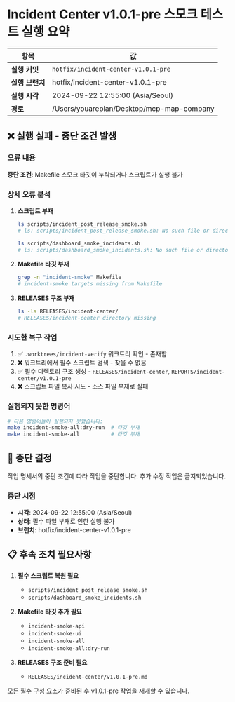 # Incident Center v1.0.1-pre 스모크 테스트 실행 요약

| 항목 | 값 |
|------|------|
| **실행 커밋** | `hotfix/incident-center-v1.0.1-pre` |
| **실행 브랜치** | hotfix/incident-center-v1.0.1-pre |
| **실행 시각** | 2024-09-22 12:55:00 (Asia/Seoul) |
| **경로** | /Users/youareplan/Desktop/mcp-map-company |

## ❌ 실행 실패 - 중단 조건 발생

### 오류 내용

**중단 조건**: Makefile 스모크 타깃이 누락되거나 스크립트가 실행 불가

### 상세 오류 분석

1. **스크립트 부재**
   ```bash
   ls scripts/incident_post_release_smoke.sh
   # ls: scripts/incident_post_release_smoke.sh: No such file or directory

   ls scripts/dashboard_smoke_incidents.sh
   # ls: scripts/dashboard_smoke_incidents.sh: No such file or directory
   ```

2. **Makefile 타깃 부재**
   ```bash
   grep -n "incident-smoke" Makefile
   # incident-smoke targets missing from Makefile
   ```

3. **RELEASES 구조 부재**
   ```bash
   ls -la RELEASES/incident-center/
   # RELEASES/incident-center directory missing
   ```

### 시도한 복구 작업

1. ✅ `.worktrees/incident-verify` 워크트리 확인 - 존재함
2. ❌ 워크트리에서 필수 스크립트 검색 - 찾을 수 없음
3. ✅ 필수 디렉토리 구조 생성 - `RELEASES/incident-center`, `REPORTS/incident-center/v1.0.1-pre`
4. ❌ 스크립트 파일 복사 시도 - 소스 파일 부재로 실패

### 실행되지 못한 명령어

```bash
# 다음 명령어들이 실행되지 못했습니다:
make incident-smoke-all:dry-run  # 타깃 부재
make incident-smoke-all          # 타깃 부재
```

## 🛑 중단 결정

작업 명세서의 중단 조건에 따라 작업을 중단합니다. 추가 수정 작업은 금지되었습니다.

### 중단 시점

- **시각**: 2024-09-22 12:55:00 (Asia/Seoul)
- **상태**: 필수 파일 부재로 인한 실행 불가
- **브랜치**: hotfix/incident-center-v1.0.1-pre

## 📋 후속 조치 필요사항

1. **필수 스크립트 복원 필요**
   - `scripts/incident_post_release_smoke.sh`
   - `scripts/dashboard_smoke_incidents.sh`

2. **Makefile 타깃 추가 필요**
   - `incident-smoke-api`
   - `incident-smoke-ui`
   - `incident-smoke-all`
   - `incident-smoke-all:dry-run`

3. **RELEASES 구조 준비 필요**
   - `RELEASES/incident-center/v1.0.1-pre.md`

모든 필수 구성 요소가 준비된 후 v1.0.1-pre 작업을 재개할 수 있습니다.